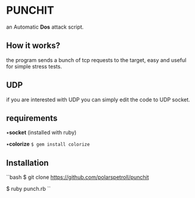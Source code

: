 # PUNCHIT
an Automatic **Dos** attack script.
## How it works?
the program sends a bunch of tcp requests to the target, easy and useful for simple stress tests.
## UDP
if you are interested with UDP you can simply edit the code  to UDP socket.
## requirements
٭**socket** (installed with ruby)

٭**colorize** 
``
$ gem install colorize
``
## Installation
``bash
$ git clone https://github.com/polarspetroll/punchit


$ ruby punch.rb
``

